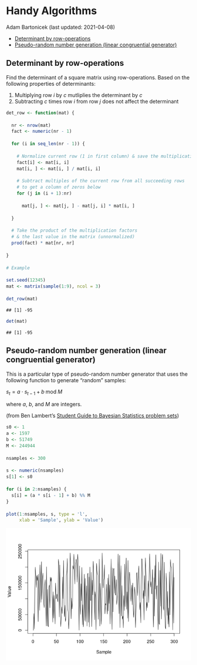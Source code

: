 Handy Algorithms
================
Adam Bartonicek
(last updated: 2021-04-08)

-   [Determinant by row-operations](#determinant-by-row-operations)
-   [Pseudo-random number generation (linear congruential
    generator)](#pseudo-random-number-generation-linear-congruential-generator)

## Determinant by row-operations

Find the determinant of a square matrix using row-operations. Based on
the following properties of determinants:

1.  Multiplying row *i* by *c* mutliplies the determinant by *c*
2.  Subtracting *c* times row *i* from row *j* does not affect the
    determinant

``` r
det_row <- function(mat) {
  
  nr <- nrow(mat)
  fact <- numeric(nr - 1)
  
  for (i in seq_len(nr - 1)) {
    
    # Normalize current row (1 in first column) & save the multiplication factor
    fact[i] <- mat[i, i]
    mat[i, ] <- mat[i, ] / mat[i, i]
    
    # Subtract multiples of the current row from all succeeding rows
    # to get a column of zeros below
    for (j in (i + 1):nr)
    
      mat[j, ] <- mat[j, ] - mat[j, i] * mat[i, ] 
  
  }
  
  # Take the product of the multiplication factors 
  # & the last value in the matrix (unnormalized)
  prod(fact) * mat[nr, nr]

}

# Example

set.seed(12345)
mat <- matrix(sample(1:9), ncol = 3)

det_row(mat)
```

    ## [1] -95

``` r
det(mat)
```

    ## [1] -95

## Pseudo-random number generation (linear congruential generator)

This is a particular type of pseudo-random number generator that uses
the following function to generate “random” samples:

*s*<sub>*t*</sub> = *a* ⋅ *s*<sub>*t* − 1</sub> + *b* mod *M*

where *a*, *b*, and *M* are integers.

(from Ben Lambert’s [Student Guide to Bayesian Statistics problem
sets](https://study.sagepub.com/lambert))

``` r
s0 <- 1
a <- 1597
b <- 51749
M <- 244944

nsamples <- 300

s <- numeric(nsamples)
s[1] <- s0

for (i in 2:nsamples) {
  s[i] = (a * s[i - 1] + b) %% M
}

plot(1:nsamples, s, type = 'l',
     xlab = 'Sample', ylab = 'Value')
```

![](handy_algorithms_files/figure-gfm/unnamed-chunk-2-1.png)<!-- -->
